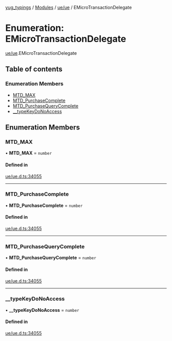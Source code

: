 [yug_typings](../README.md) / [Modules](../modules.md) / [ue/ue](../modules/ue_ue.md) / EMicroTransactionDelegate

# Enumeration: EMicroTransactionDelegate

[ue/ue](../modules/ue_ue.md).EMicroTransactionDelegate

## Table of contents

### Enumeration Members

- [MTD\_MAX](ue_ue.EMicroTransactionDelegate.md#mtd_max)
- [MTD\_PurchaseComplete](ue_ue.EMicroTransactionDelegate.md#mtd_purchasecomplete)
- [MTD\_PurchaseQueryComplete](ue_ue.EMicroTransactionDelegate.md#mtd_purchasequerycomplete)
- [\_\_typeKeyDoNoAccess](ue_ue.EMicroTransactionDelegate.md#__typekeydonoaccess)

## Enumeration Members

### MTD\_MAX

• **MTD\_MAX** = `number`

#### Defined in

[ue/ue.d.ts:34055](https://github.com/YugMetaverse/yug_typings/blob/b7d9b19/ue/ue.d.ts#L34055)

___

### MTD\_PurchaseComplete

• **MTD\_PurchaseComplete** = `number`

#### Defined in

[ue/ue.d.ts:34055](https://github.com/YugMetaverse/yug_typings/blob/b7d9b19/ue/ue.d.ts#L34055)

___

### MTD\_PurchaseQueryComplete

• **MTD\_PurchaseQueryComplete** = `number`

#### Defined in

[ue/ue.d.ts:34055](https://github.com/YugMetaverse/yug_typings/blob/b7d9b19/ue/ue.d.ts#L34055)

___

### \_\_typeKeyDoNoAccess

• **\_\_typeKeyDoNoAccess** = `number`

#### Defined in

[ue/ue.d.ts:34055](https://github.com/YugMetaverse/yug_typings/blob/b7d9b19/ue/ue.d.ts#L34055)
